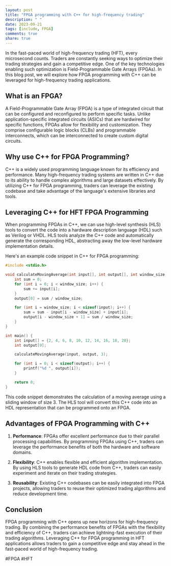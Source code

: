 ```yaml
---
layout: post
title: "FPGA programming with C++ for high-frequency trading"
description: " "
date: 2023-09-21
tags: [include, FPGA]
comments: true
share: true
---
```


In the fast-paced world of high-frequency trading (HFT), every microsecond counts. Traders are constantly seeking ways to optimize their trading strategies and gain a competitive edge. One of the key technologies enabling such optimization is Field-Programmable Gate Arrays (FPGAs). In this blog post, we will explore how FPGA programming with C++ can be leveraged for high-frequency trading applications.

## What is an FPGA?

A Field-Programmable Gate Array (FPGA) is a type of integrated circuit that can be configured and reconfigured to perform specific tasks. Unlike application-specific integrated circuits (ASICs) that are hardwired for specific functions, FPGAs allow for flexibility and customization. They comprise configurable logic blocks (CLBs) and programmable interconnects, which can be interconnected to create custom digital circuits.

## Why use C++ for FPGA Programming?

C++ is a widely used programming language known for its efficiency and performance. Many high-frequency trading systems are written in C++ due to its ability to handle complex algorithms and large datasets effectively. By utilizing C++ for FPGA programming, traders can leverage the existing codebase and take advantage of the language's extensive libraries and tools.

## Leveraging C++ for HFT FPGA Programming

When programming FPGAs in C++, we can use high-level synthesis (HLS) tools to convert the code into a hardware description language (HDL) such as Verilog or VHDL. HLS tools analyze the C++ code and automatically generate the corresponding HDL, abstracting away the low-level hardware implementation details.

Here's an example code snippet in C++ for FPGA programming:

```cpp
#include <stdio.h>

void calculateMovingAverage(int input[], int output[], int window_size) {
    int sum = 0;
    for (int i = 0; i < window_size; i++) {
        sum += input[i];
    }
    output[0] = sum / window_size;

    for (int i = window_size; i < sizeof(input); i++) {
        sum = sum - input[i - window_size] + input[i];
        output[i - window_size + 1] = sum / window_size;
    }
}

int main() {
    int input[] = {2, 4, 6, 8, 10, 12, 14, 16, 18, 20};
    int output[9];

    calculateMovingAverage(input, output, 3);

    for (int i = 0; i < sizeof(output); i++) {
        printf("%d ", output[i]);
    }

    return 0;
}
```

This code snippet demonstrates the calculation of a moving average using a sliding window of size 3. The HLS tool will convert this C++ code into an HDL representation that can be programmed onto an FPGA.

## Advantages of FPGA Programming with C++

1. **Performance**: FPGAs offer excellent performance due to their parallel processing capabilities. By programming FPGAs using C++, traders can leverage the performance benefits of both the hardware and software domains.

2. **Flexibility**: C++ enables flexible and efficient algorithm implementation. By using HLS tools to generate HDL code from C++, traders can easily experiment and iterate on their trading strategies.

3. **Reusability**: Existing C++ codebases can be easily integrated into FPGA projects, allowing traders to reuse their optimized trading algorithms and reduce development time.

## Conclusion

FPGA programming with C++ opens up new horizons for high-frequency trading. By combining the performance benefits of FPGAs with the flexibility and efficiency of C++, traders can achieve lightning-fast execution of their trading algorithms. Leveraging C++ for FPGA programming in HFT applications allows traders to gain a competitive edge and stay ahead in the fast-paced world of high-frequency trading.

#FPGA #HFT
